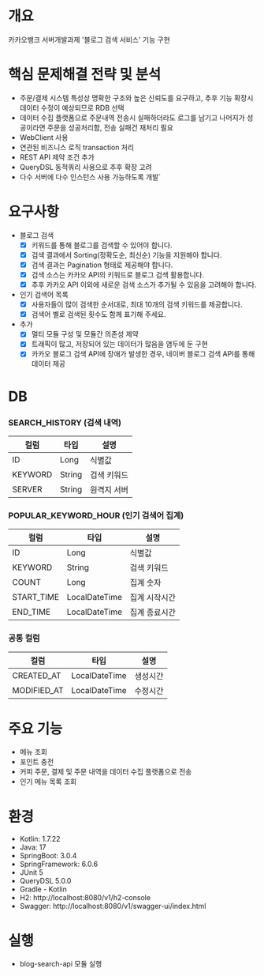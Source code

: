 # 개요
카카오뱅크 서버개발과제 '블로그 검색 서비스' 기능 구현

# 핵심 문제해결 전략 및 분석
- 주문/결제 시스템 특성상 명확한 구조와 높은 신뢰도를 요구하고, 추후 기능 확장시 데이터 수정이 예상되므로 RDB 선택
- 데이터 수집 플랫폼으로 주문내역 전송시 실패하더라도 로그를 남기고 나머지가 성공이라면 주문을 성공처리함, 전송 실패건 재처리 필요
- WebClient 사용
- 연관된 비즈니스 로직 transaction 처리
- REST API 제약 조건 추가
- QueryDSL 동적쿼리 사용으로 추후 확장 고려
- 다수 서버에 다수 인스턴스 사용 가능하도록 개발`

# 요구사항
- 블로그 검색
    - [x] 키워드를 통해 블로그를 검색할 수 있어야 합니다.
    - [x] 검색 결과에서 Sorting(정확도순, 최신순) 기능을 지원해야 합니다.
    - [x] 검색 결과는 Pagination 형태로 제공해야 합니다.
    - [x] 검색 소스는 카카오 API의 키워드로 블로그 검색 활용합니다.
    - [x] 추후 카카오 API 이외에 새로운 검색 소스가 추가될 수 있음을 고려해야 합니다.
- 인기 검색어 목록
    - [x] 사용자들이 많이 검색한 순서대로, 최대 10개의 검색 키워드를 제공합니다.
    - [x] 검색어 별로 검색된 횟수도 함께 표기해 주세요.
- 추가
    - [x] 멀티 모듈 구성 및 모듈간 의존성 제약
    - [x] 트래픽이 많고, 저장되어 있는 데이터가 많음을 염두에 둔 구현
    - [x] 카카오 블로그 검색 API에 장애가 발생한 경우, 네이버 블로그 검색 API를 통해 데이터 제공

# DB
### SEARCH_HISTORY (검색 내역)
| 컬럼      | 타입       | 설명     |
|---------|----------|--------|
| ID      | Long     | 식별값    |
| KEYWORD | String   | 검색 키워드 |
| SERVER  | String   | 원격지 서버 |

### POPULAR_KEYWORD_HOUR (인기 검색어 집계)
| 컬럼         | 타입            | 설명      |
|------------|---------------|---------|
| ID         | Long          | 식별값     |
| KEYWORD    | String        | 검색 키워드  |
| COUNT      | Long          | 집계 숫자   |
| START_TIME | LocalDateTime | 집계 시작시간 |
| END_TIME   | LocalDateTime | 집계 종료시간 |

### 공통 컬럼
| 컬럼          | 타입            | 설명      |
|-------------|---------------|---------|
| CREATED_AT  | LocalDateTime | 생성시간    |
| MODIFIED_AT | LocalDateTime | 수정시간    |

# 주요 기능
* 메뉴 조회
* 포인트 충전
* 커피 주문, 결제 및 주문 내역을 데이터 수집 플랫폼으로 전송
* 인기 메뉴 목록 조회

# 환경
* Kotlin: 1.7.22
* Java: 17
* SpringBoot: 3.0.4
* SpringFramework: 6.0.6
* JUnit 5
* QueryDSL 5.0.0
* Gradle - Kotlin
* H2: http://localhost:8080/v1/h2-console
* Swagger: http://localhost:8080/v1/swagger-ui/index.html

# 실행
* blog-search-api 모듈 실행
